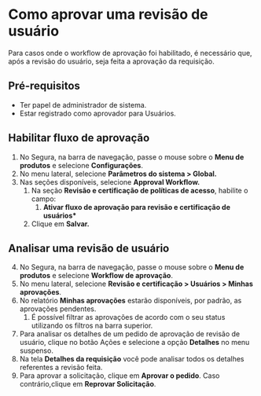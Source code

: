 # Como aprovar uma revisão de usuário

Para casos onde o workflow de aprovação foi habilitado, é necessário que, após a revisão do usuário, seja feita a aprovação da requisição.

## Pré-requisitos

* Ter papel de administrador de sistema.  
* Estar registrado como aprovador para Usuários.

## Habilitar fluxo de aprovação

1. No Segura, na barra de navegação, passe o mouse sobre o **Menu de produtos** e selecione **Configurações**.  
2. No menu lateral, selecione **Parâmetros do sistema \> Global.**  
3. Nas seções disponíveis, selecione **Approval Workflow.**  
   1. Na seção **Revisão e certificação de políticas de acesso**, habilite o campo:  
      1. **Ativar fluxo de aprovação para revisão e certificação de usuários\***  
   2. Clique em **Salvar.**

## Analisar uma revisão de usuário

4. No Segura, na barra de navegação, passe o mouse sobre o **Menu de produtos** e selecione **Workflow de aprovação**.  
5. No menu lateral, selecione **Revisão e certificação \> Usuários \> Minhas aprovações**.  
6. No relatório **Minhas aprovações** estarão disponíveis, por padrão, as aprovações pendentes.  
   1. É possível filtrar as aprovações de acordo com o seu status utilizando os filtros na barra superior.  
7. Para analisar os detalhes de um pedido de aprovação de revisão de usuário, clique no botão Ações e selecione a opção **Detalhes** no menu suspenso.  
8. Na tela **Detalhes da requisição** você pode analisar todos os detalhes referentes a revisão feita.  
9. Para aprovar a solicitação, clique em **Aprovar o pedido**. Caso contrário,clique em **Reprovar Solicitação**.